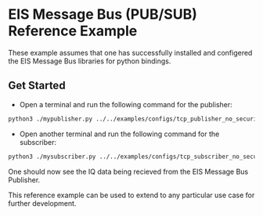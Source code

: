 # EIS Message Bus (PUB/SUB) Reference Example 

These example assumes that one has successfully installed and configered the EIS Message Bus libraries for python bindings.

## Get Started
 - Open a terminal and run the following command for the publisher:
```sh
python3 ./mypublisher.py ../../examples/configs/tcp_publisher_no_security.json
```
 - Open another terminal and run the following command for the subscriber:
```sh
python3 ./mysubscriber.py ../../examples/configs/tcp_subscriber_no_security.json 
```
One should now see the IQ data being recieved from the EIS Message Bus Publisher.

This reference example can be used to extend to any particular use case for further development.